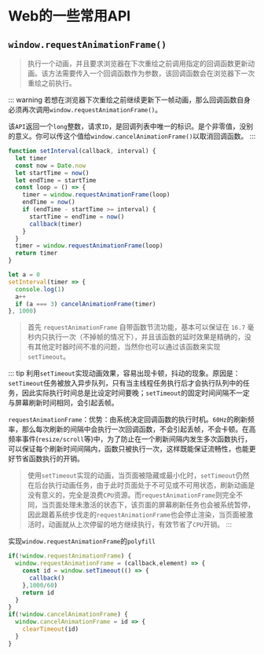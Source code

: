 # Web的一些常用API
## `window.requestAnimationFrame()`
> 执行一个动画，并且要求浏览器在下次重绘之前调用指定的回调函数更新动画。该方法需要传入一个回调函数作为参数，该回调函数会在浏览器下一次重绘之前执行。

::: warning
若想在浏览器下次重绘之前继续更新下一帧动画，那么回调函数自身必须再次调用`window.requestAnimationFrame()`。

该`API`返回一个`long`整数，请求`ID`，是回调列表中唯一的标识。是个非零值，没别的意义。你可以传这个值给`window.cancelAnimationFrame()`以取消回调函数。
:::

```js
function setInterval(callback, interval) {
  let timer
  const now = Date.now
  let startTime = now()
  let endTime = startTime
  const loop = () => {
    timer = window.requestAnimationFrame(loop)
    endTime = now()
    if (endTime - startTime >= interval) {
      startTime = endTime = now()
      callback(timer)
    }
  }
  timer = window.requestAnimationFrame(loop)
  return timer
}

let a = 0
setInterval(timer => {
  console.log(1)
  a++
  if (a === 3) cancelAnimationFrame(timer)
}, 1000)
```
> 首先 `requestAnimationFrame` 自带函数节流功能，基本可以保证在 `16.7` 毫秒内只执行一次（不掉帧的情况下），并且该函数的延时效果是精确的，没有其他定时器时间不准的问题，当然你也可以通过该函数来实现 `setTimeout`。

::: tip
利用`setTimeout`实现动画效果，容易出现卡顿，抖动的现象。原因是：`setTimeout`任务被放入异步队列，只有当主线程任务执行后才会执行队列中的任务，因此实际执行时间总是比设定时间要晚；`setTimeout`的固定时间间隔不一定与屏幕刷新时间相同，会引起丢帧。

`requestAnimationFrame`：优势：由系统决定回调函数的执行时机。`60Hz`的刷新频率，那么每次刷新的间隔中会执行一次回调函数，不会引起丢帧，不会卡顿。在高频率事件(`resize/scroll`等)中，为了防止在一个刷新间隔内发生多次函数执行，可以保证每个刷新时间间隔内，函数只被执行一次，这样既能保证流畅性，也能更好节省函数执行的开销。

> 使用`setTimeout`实现的动画，当页面被隐藏或最小化时，`setTimeout`仍然在后台执行动画任务，由于此时页面处于不可见或不可用状态，刷新动画是没有意义的，完全是浪费`CPU`资源。而`requestAnimationFrame`则完全不同，当页面处理未激活的状态下，该页面的屏幕刷新任务也会被系统暂停，因此跟着系统步伐走的`requestAnimationFrame`也会停止渲染，当页面被激活时，动画就从上次停留的地方继续执行，有效节省了`CPU`开销。
:::

实现`window.requestAnimationFrame`的`polyfill`
```js
if(!window.requestAnimationFrame) {
  window.requestAnimationFrame = (callback,element) => {
    const id = window.setTimeout(() => {
      callback()
    },1000/60)
    return id
  }
}
if(!window.cancelAnimationFrame) {
  window.cancelAnimationFrame = id => {
    clearTimeout(id)
  }
}
```